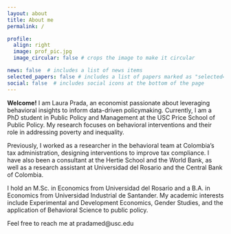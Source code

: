 ```yaml
---
layout: about
title: About me
permalink: /

profile:
  align: right
  image: prof_pic.jpg
  image_circular: false # crops the image to make it circular

news: false  # includes a list of news items
selected_papers: false # includes a list of papers marked as "selected={true}"
social: false  # includes social icons at the bottom of the page
---
```


<p><h7><b>Welcome!</b>  I am Laura Prada, an economist passionate about leveraging behavioral insights to inform data-driven policymaking. Currently, I am a PhD student in Public Policy and Management at the USC Price School of Public Policy. My research focuses on behavioral interventions and their role in addressing poverty and inequality. </h7></p>

<p><h7>Previously, I worked as a researcher in the behavioral team at Colombia’s tax administration, designing interventions to improve tax compliance. I have also been a consultant at the Hertie School and the World Bank, as well as a research assistant at Universidad del Rosario and the Central Bank of Colombia. </h7></p>

<p><h7> I hold an M.Sc. in Economics from Universidad del Rosario and a B.A. in Economics from Universidad Industrial de Santander. My academic interests include Experimental and Development Economics, Gender Studies, and the application of Behavioral Science to public policy.
 </h7></p>


<p> Feel free to reach me at pradamed@usc.edu</p>
